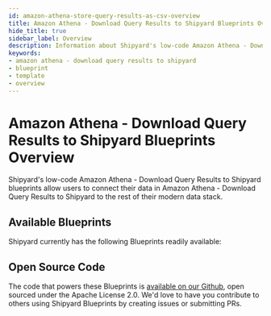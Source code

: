 ```yaml
---
id: amazon-athena-store-query-results-as-csv-overview
title: Amazon Athena - Download Query Results to Shipyard Blueprints Overview
hide_title: true
sidebar_label: Overview
description: Information about Shipyard's low-code Amazon Athena - Download Query Results to Shipyard templates.
keywords:
- amazon athena - download query results to shipyard
- blueprint
- template
- overview
---
```


# Amazon Athena - Download Query Results to Shipyard Blueprints Overview

Shipyard's low-code Amazon Athena - Download Query Results to Shipyard blueprints allow users to connect their data in Amazon Athena - Download Query Results to Shipyard to the rest of their modern data stack.

## Available Blueprints
Shipyard currently has the following Blueprints readily available: 

## Open Source Code
The code that powers these Blueprints is [available on our Github](None), open sourced under the Apache License 2.0. We'd love to have you contribute to others using Shipyard Blueprints by creating issues or submitting PRs.
